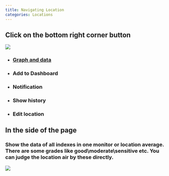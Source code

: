 ```yaml
---
title: Navigating Location
categories: Locations
---
```

## Click on the bottom right corner button


![](https://cloud.githubusercontent.com/assets/26155270/23982818/fa8d7e98-0a4a-11e7-9808-038d166dce45.jpg) 

 

* ### [Graph and data](/Graph&Data)  


* ### Add to Dashboard  


* ### Notification


* ### Show history


* ### Edit location


## In the side of the page  

### Show the data of all indexes in one monitor or location average. There are some grades like good\moderate\sensitive etc. You can judge the location air by these directly.

![](https://cloud.githubusercontent.com/assets/26155270/23647981/98d03888-0353-11e7-9ad2-0a8ab080ae84.png)

  


 



  



 



